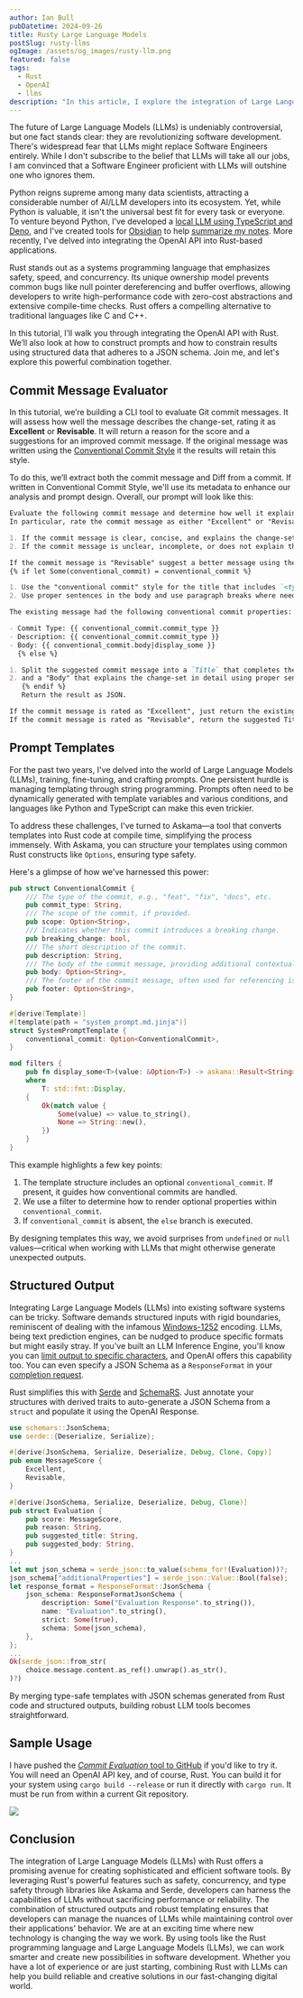 ```yaml
---
author: Ian Bull
pubDatetime: 2024-09-26
title: Rusty Large Language Models
postSlug: rusty-llms
ogImage: /assets/og_images/rusty-llm.png
featured: false
tags:
  - Rust
  - OpenAI
  - llms
description: "In this article, I explore the integration of Large Language Models (LLMs) with Rust, demonstrating how to create efficient software tools using Rust's powerful features like safety and concurrency alongside libraries such as Askama and Serde for structured outputs and robust templating."
---
```


The future of Large Language Models (LLMs) is undeniably controversial, but one fact stands clear: they are revolutionizing software development. There's widespread fear that LLMs might replace Software Engineers entirely. While I don't subscribe to the belief that LLMs will take all our jobs, I am convinced that a Software Engineer proficient with LLMs will outshine one who ignores them.

Python reigns supreme among many data scientists, attracting a considerable number of AI/LLM developers into its ecosystem. Yet, while Python is valuable, it isn't the universal best fit for every task or everyone. To venture beyond Python, I’ve developed a [local LLM using TypeScript and Deno](../llamas-and-dinosaurs/), and I've created tools for [Obsidian](https://obsidian.md/) to help [summarize my notes](https://github.com/irbull/obsidian-ai-summary). More recently, I’ve delved into integrating the OpenAI API into Rust-based applications.

Rust stands out as a systems programming language that emphasizes safety, speed, and concurrency. Its unique ownership model prevents common bugs like null pointer dereferencing and buffer overflows, allowing developers to write high-performance code with zero-cost abstractions and extensive compile-time checks. Rust offers a compelling alternative to traditional languages like C and C++.

In this tutorial, I’ll walk you through integrating the OpenAI API with Rust. We’ll also look at how to construct prompts and how to constrain results using structured data that adheres to a JSON schema. Join me, and let's explore this powerful combination together.

## Commit Message Evaluator

In this tutorial, we’re building a CLI tool to evaluate Git commit messages. It will assess how well the message describes the change-set, rating it as **Excellent** or **Revisable**. It will return a reason for the score and a suggestions for an improved commit message. If the original message was written using the [Conventional Commit Style](https://www.conventionalcommits.org/en/v1.0.0/) it the results will retain this style.

To do this, we’ll extract both the commit message and Diff from a commit. If written in Conventional Commit Style, we'll use its metadata to enhance our analysis and prompt design. Overall, our prompt will look like this:

```markdown
Evaluate the following commit message and determine how well it explains the change-set.
In particular, rate the commit message as either "Excellent" or "Revisable".

1. If the commit message is clear, concise, and explains the change-set well, rate it as "Excellent".
2. If the commit message is unclear, incomplete, or does not explain the change-set well, rate it as "Revisable".

If the commit message is "Revisable" suggest a better message using the following format:
{% if let Some(conventional_commit) = conventional_commit %}

1. Use the "conventional commit" style for the title that includes `<type>[optional scope]: <description>`
2. Use proper sentences in the body and use paragraph breaks where needed.

The existing message had the following conventional commit properties:

- Commit Type: {{ conventional_commit.commit_type }}
- Description: {{ conventional_commit.commit_type }}
- Body: {{ conventional_commit.body|display_some }}
  {% else %}

1. Split the suggested commit message into a `Title` that completes the sense `If applied, this commit will <title>` (maximum 52 characters long);
2. and a "Body" that explains the change-set in detail using proper sentences and paragraph breaks.
   {% endif %}
   Return the result as JSON.

If the commit message is rated as "Excellent", just return the existing Title and Body.
If the commit message is rated as "Revisable", return the suggested Title and Body.
```

## Prompt Templates

For the past two years, I've delved into the world of Large Language Models (LLMs), training, fine-tuning, and crafting prompts. One persistent hurdle is managing templating through string programming. Prompts often need to be dynamically generated with template variables and various conditions, and languages like Python and TypeScript can make this even trickier.

To address these challenges, I've turned to Askama—a tool that converts templates into Rust code at compile time, simplifying the process immensely. With Askama, you can structure your templates using common Rust constructs like `Options`, ensuring type safety.

Here's a glimpse of how we've harnessed this power:

```rust
pub struct ConventionalCommit {
    /// The type of the commit, e.g., "feat", "fix", "docs", etc.
    pub commit_type: String,
    /// The scope of the commit, if provided.
    pub scope: Option<String>,
    /// Indicates whether this commit introduces a breaking change.
    pub breaking_change: bool,
    /// The short description of the commit.
    pub description: String,
    /// The body of the commit message, providing additional contextual information.
    pub body: Option<String>,
    /// The footer of the commit message, often used for referencing issues.
    pub footer: Option<String>,
}

#[derive(Template)]
#[template(path = "system_prompt.md.jinja")]
struct SystemPromptTemplate {
    conventional_commit: Option<ConventionalCommit>,
}

mod filters {
    pub fn display_some<T>(value: &Option<T>) -> askama::Result<String>
    where
        T: std::fmt::Display,
    {
        Ok(match value {
            Some(value) => value.to_string(),
            None => String::new(),
        })
    }
}
```

This example highlights a few key points:

1. The template structure includes an optional `conventional_commit`. If present, it guides how conventional commits are handled.
2. We use a filter to determine how to render optional properties within `conventional_commit`.
3. If `conventional_commit` is absent, the `else` branch is executed.

By designing templates this way, we avoid surprises from `undefined` or `null` values—critical when working with LLMs that might otherwise generate unexpected outputs.

## Structured Output

Integrating Large Language Models (LLMs) into existing software systems can be tricky. Software demands structured inputs with rigid boundaries, reminiscent of dealing with the infamous [Windows-1252](https://en.wikipedia.org/wiki/Windows-1252) encoding. LLMs, being text prediction engines, can be nudged to produce specific formats but might easily stray. If you've built an LLM Inference Engine, you'll know you can [limit output to specific characters](https://github.com/ggerganov/llama.cpp/blob/master/examples/json_schema_to_grammar.py), and OpenAI offers this capability too. You can even specify a JSON Schema as a `ResponseFormat` in your [completion request](https://platform.openai.com/docs/guides/structured-outputs).

Rust simplifies this with [Serde](https://serde.rs/) and [SchemaRS](https://docs.rs/schemars/latest/schemars/). Just annotate your structures with derived traits to auto-generate a JSON Schema from a `struct` and populate it using the OpenAI Response.

```rust
use schemars::JsonSchema;
use serde::{Deserialize, Serialize};

#[derive(JsonSchema, Serialize, Deserialize, Debug, Clone, Copy)]
pub enum MessageScore {
    Excellent,
    Revisable,
}

#[derive(JsonSchema, Serialize, Deserialize, Debug, Clone)]
pub struct Evaluation {
    pub score: MessageScore,
    pub reason: String,
    pub suggested_title: String,
    pub suggested_body: String,
}
...
let mut json_schema = serde_json::to_value(schema_for!(Evaluation))?;
json_schema["additionalProperties"] = serde_json::Value::Bool(false);
let response_format = ResponseFormat::JsonSchema {
    json_schema: ResponseFormatJsonSchema {
        description: Some("Evaluation Response".to_string()),
        name: "Evaluation".to_string(),
        strict: Some(true),
        schema: Some(json_schema),
    },
};
...
Ok(serde_json::from_str(
    choice.message.content.as_ref().unwrap().as_str(),
)?)
```

By merging type-safe templates with JSON schemas generated from Rust code and structured outputs, building robust LLM tools becomes straightforward.

## Sample Usage

I have pushed the [_Commit Evaluation_ tool to GitHub](https://github.com/irbull/commit-eval) if you'd like to try it. You will need an OpenAI API key, and of course, Rust. You can build it for your system using `cargo build --release` or run it directly with `cargo run`. It must be run from within a current Git repository.

![](./commit-eval-2.gif)

## Conclusion

The integration of Large Language Models (LLMs) with Rust offers a promising avenue for creating sophisticated and efficient software tools. By leveraging Rust's powerful features such as safety, concurrency, and type safety through libraries like Askama and Serde, developers can harness the capabilities of LLMs without sacrificing performance or reliability. The combination of structured outputs and robust templating ensures that developers can manage the nuances of LLMs while maintaining control over their applications' behavior. We are at an exciting time where new technology is changing the way we work. By using tools like the Rust programming language and Large Language Models (LLMs), we can work smarter and create new possibilities in software development. Whether you have a lot of experience or are just starting, combining Rust with LLMs can help you build reliable and creative solutions in our fast-changing digital world.
